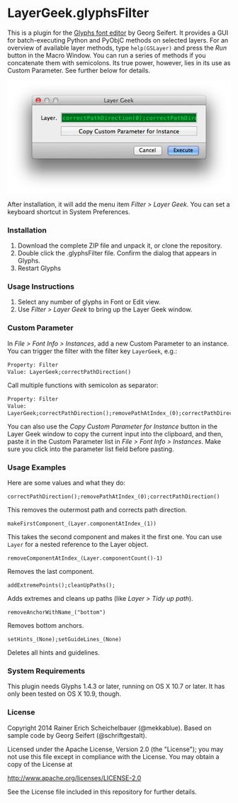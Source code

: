 # LayerGeek.glyphsFilter

This is a plugin for the [Glyphs font editor](http://glyphsapp.com/) by Georg Seifert.
It provides a GUI for batch-executing Python and PyObjC methods on selected layers. For an overview of available layer methods, type `help(GSLayer)` and press the *Run* button in the Macro Window. You can run a series of methods if you concatenate them with semicolons. Its true power, however, lies in its use as Custom Parameter. See further below for details.

![Select any number of layers and enter GSLayer methods.](LayerGeek.png "Layer Geek Screenshot")

After installation, it will add the menu item *Filter > Layer Geek*.
You can set a keyboard shortcut in System Preferences.

### Installation

1. Download the complete ZIP file and unpack it, or clone the repository.
2. Double click the .glyphsFilter file. Confirm the dialog that appears in Glyphs.
3. Restart Glyphs

### Usage Instructions

1. Select any number of glyphs in Font or Edit view.
2. Use *Filter > Layer Geek* to bring up the Layer Geek window.

### Custom Parameter

In *File > Font Info > Instances*, add a new Custom Parameter to an instance. You can trigger the filter with the filter key `LayerGeek`, e.g.:

    Property: Filter
    Value: LayerGeek;correctPathDirection()

Call multiple functions with semicolon as separator:

    Property: Filter
    Value: LayerGeek;correctPathDirection();removePathAtIndex_(0);correctPathDirection()

You can also use the *Copy Custom Parameter for Instance* button in the Layer Geek window to copy the current input into the clipboard, and then, paste it in the Custom Parameter list in *File > Font Info > Instances*. Make sure you click into the parameter list field before pasting.

### Usage Examples

Here are some values and what they do:

    correctPathDirection();removePathAtIndex_(0);correctPathDirection()

This removes the outermost path and corrects path direction.

    makeFirstComponent_(Layer.componentAtIndex_(1))

This takes the second component and makes it the first one. You can use `Layer` for a nested reference to the Layer object.

    removeComponentAtIndex_(Layer.componentCount()-1)

Removes the last component.

    addExtremePoints();cleanUpPaths();

Adds extremes and cleans up paths (like *Layer > Tidy up path*).

    removeAnchorWithName_("bottom")

Removes bottom anchors.

    setHints_(None);setGuideLines_(None)

Deletes all hints and guidelines.

### System Requirements

This plugin needs Glyphs 1.4.3 or later, running on OS X 10.7 or later. It has only been tested on OS X 10.9, though.

### License

Copyright 2014 Rainer Erich Scheichelbauer (@mekkablue).
Based on sample code by Georg Seifert (@schriftgestalt).

Licensed under the Apache License, Version 2.0 (the "License");
you may not use this file except in compliance with the License.
You may obtain a copy of the License at

http://www.apache.org/licenses/LICENSE-2.0

See the License file included in this repository for further details.
